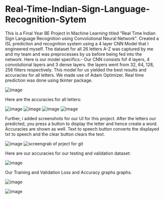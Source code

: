 # Real-Time-Indian-Sign-Language-Recognition-Sytem
This is a Final Year BE Project in Machine Learning titled "Real Time Indian Sign Language Recognition using Convolutional Neural Network". Created a ISL prediciton and recognition system using a 4 layer CNN Model that I engineered myself. The dataset for all 26 letters A-Z was captured by me and my team and was preprocesses by us before being fed into the network. Here is our model specifics:- Our CNN consists fof 4 layers, 4 convolutional layers and 3 dense layers. the layers went from 32, 64, 128, 256 filters respectively. This model for us yielded the best results and accuracies for all letters. We made use of Adam Optimizer. Real time prediction was done using tkinter package.

![image](https://github.com/user-attachments/assets/17043929-8726-481d-a738-4094c340c96d)

Here are the accuracies for all letters:

![image](https://github.com/user-attachments/assets/3bc24029-7b46-4634-968c-97b5903a4d7b)
![image](https://github.com/user-attachments/assets/50bdbf6e-9d48-4bcc-8e4e-0b6fee065dd9)
![image](https://github.com/user-attachments/assets/b32bfea9-338d-46f6-9965-480ee35011e6)
![image](https://github.com/user-attachments/assets/b62313e2-2911-418d-8752-9e26395c692b)


Further, i added screenshots for our UI for this project. After the letters our predicted, you press a button to display the letter and hence create a word. Accuracies are shown as well. Text to speech button converts the displayed txt to speech and the clear button clears the text.

![image](https://github.com/user-attachments/assets/834064cf-5f2b-4e98-8c99-179533552722)
![screengrab of prject for git](https://github.com/user-attachments/assets/8a212368-c142-49be-8846-bb9dfd0b074f)

Here are our accuracies for our testing and validation dataset:

![image](https://github.com/user-attachments/assets/e45880cd-801e-41ff-9e35-df1803e1f720)

Our Training and Validation Loss and Accuracy graphs graphs.

![image](https://github.com/user-attachments/assets/983e5b5c-1996-49c6-9b8e-85f70b9c1b4a)

![image](https://github.com/user-attachments/assets/2aef1466-36a8-4cea-b6a1-b09323ca9a30)


